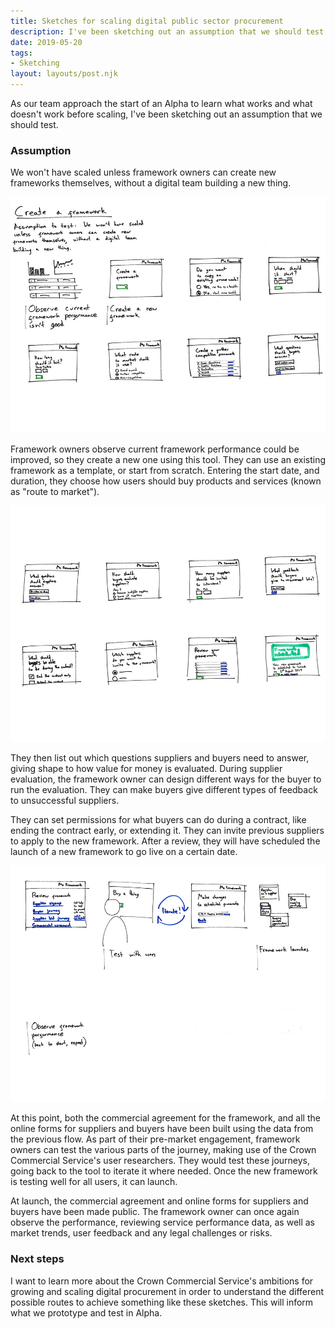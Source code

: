 ```yaml
---
title: Sketches for scaling digital public sector procurement
description: I've been sketching out an assumption that we should test.
date: 2019-05-20
tags:
- Sketching
layout: layouts/post.njk
---
```

As our team approach the start of an Alpha to learn what works and what doesn't work before scaling, I've been sketching out an assumption that we should test.

### Assumption

We won't have scaled unless framework owners can create new frameworks themselves, without a digital team building a new thing.

![](/img/create-a-framework-1.jpg "create-a-framework-1")

Framework owners observe current framework performance could be improved, so they create a new one using this tool. They can use an existing framework as a template, or start from scratch. Entering the start date, and duration, they choose how users should buy products and services (known as "route to market").

![](/img/create-a-framework-2.jpg "create-a-framework-2")

They then list out which questions suppliers and buyers need to answer, giving shape to how value for money is evaluated. During supplier evaluation, the framework owner can design different ways for the buyer to run the evaluation. They can make buyers give different types of feedback to unsuccessful suppliers.

They can set permissions for what buyers can do during a contract, like ending the contract early, or extending it. They can invite previous suppliers to apply to the new framework. After a review, they will have scheduled the launch of a new framework to go live on a certain date.

![](/img/create-a-framework-3.jpg "create-a-framework-3")

At this point, both the commercial agreement for the framework, and all the online forms for suppliers and buyers have been built using the data from the previous flow. As part of their pre-market engagement, framework owners can test the various parts of the journey, making use of the Crown Commercial Service's user researchers. They would test these journeys, going back to the tool to iterate it where needed. Once the new framework is testing well for all users, it can launch.

At launch, the commercial agreement and online forms for suppliers and buyers have been made public. The framework owner can once again observe the performance, reviewing service performance data, as well as market trends, user feedback and any legal challenges or risks.

### Next steps

I want to learn more about the Crown Commercial Service's ambitions for growing and scaling digital procurement in order to understand the different possible routes to achieve something like these sketches. This will inform what we prototype and test in Alpha.

